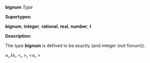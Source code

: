 **bignum** *Type* 



**Supertypes:** 



**bignum**, **integer**, **rational**, **real**, **number**, **t** 



**Description:** 



The *type* **bignum** is defined to be exactly (and integer (not fixnum)). 



**=, /=,** *&lt;***,** *&gt;***,** *&lt;***=,** *&gt;*
